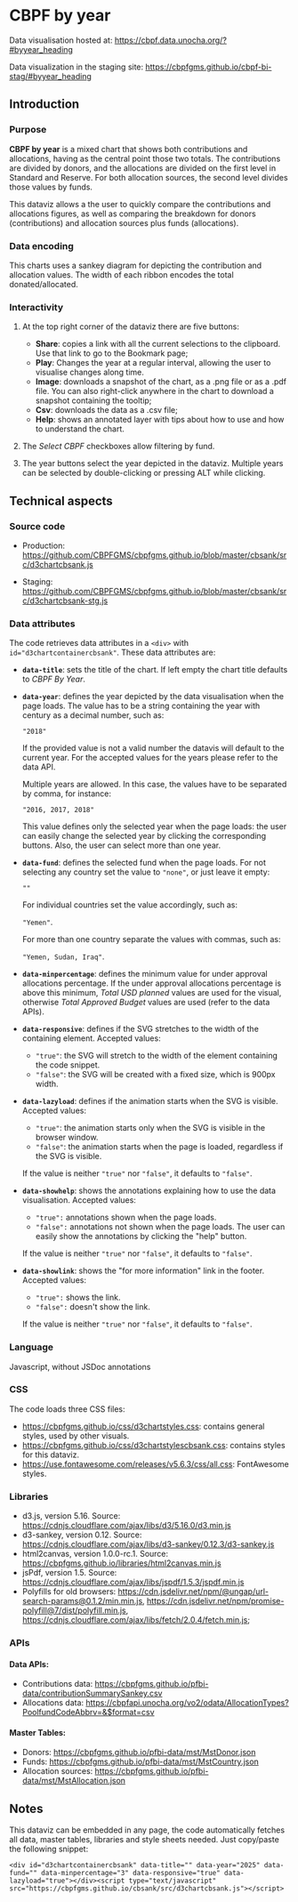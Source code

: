 # CBPF by year

Data visualisation hosted at: https://cbpf.data.unocha.org/?#byyear_heading

Data visualization in the staging site: https://cbpfgms.github.io/cbpf-bi-stag/#byyear_heading

## Introduction

### Purpose

**CBPF by year** is a mixed chart that shows both contributions and allocations, having as the central point those two totals. The contributions are divided by donors, and the allocations are divided on the first level in Standard and Reserve. For both allocation sources, the second level divides those values by funds.

This dataviz allows a the user to quickly compare the contributions and allocations figures, as well as comparing the breakdown for donors (contributions) and allocation sources plus funds (allocations).

### Data encoding

This charts uses a sankey diagram for depicting the contribution and allocation values. The width of each ribbon encodes the total donated/allocated.

### Interactivity

1. At the top right corner of the dataviz there are five buttons:

    - **Share**: copies a link with all the current selections to the clipboard. Use that link to go to the Bookmark page;
    - **Play**: Changes the year at a regular interval, allowing the user to visualise changes along time.
    - **Image**: downloads a snapshot of the chart, as a .png file or as a .pdf file. You can also right-click anywhere in the chart to download a snapshot containing the tooltip;
    - **Csv**: downloads the data as a .csv file;
    - **Help**: shows an annotated layer with tips about how to use and how to understand the chart.

2. The _Select CBPF_ checkboxes allow filtering by fund.

3. The year buttons select the year depicted in the dataviz. Multiple years can be selected by double-clicking or pressing ALT while clicking.

## Technical aspects

### Source code

-   Production: https://github.com/CBPFGMS/cbpfgms.github.io/blob/master/cbsank/src/d3chartcbsank.js

-   Staging: https://github.com/CBPFGMS/cbpfgms.github.io/blob/master/cbsank/src/d3chartcbsank-stg.js

### Data attributes

The code retrieves data attributes in a `<div>` with `id="d3chartcontainercbsank"`. These data attributes are:

-   **`data-title`**: sets the title of the chart. If left empty the chart title defaults to _CBPF By Year_.

-   **`data-year`**: defines the year depicted by the data visualisation when the page loads. The value has to be a string containing the year with century as a decimal number, such as:

    `"2018"`

    If the provided value is not a valid number the datavis will default to the current year. For the accepted values for the years please refer to the data API.

    Multiple years are allowed. In this case, the values have to be separated by comma, for instance:

    `"2016, 2017, 2018"`

    This value defines only the selected year when the page loads: the user can easily change the selected year by clicking the corresponding buttons. Also, the user can select more than one year.

-   **`data-fund`**: defines the selected fund when the page loads. For not selecting any country set the value to `"none"`, or just leave it empty:

    `""`

    For individual countries set the value accordingly, such as:

    `"Yemen"`.

    For more than one country separate the values with commas, such as:

    `"Yemen, Sudan, Iraq"`.

-   **`data-minpercentage`**: defines the minimum value for under approval allocations percentage. If the under approval allocations percentage is above this minimum, _Total USD planned_ values are used for the visual, otherwise _Total Approved Budget_ values are used (refer to the data APIs).

-   **`data-responsive`**: defines if the SVG stretches to the width of the containing element. Accepted values:

    -   `"true"`: the SVG will stretch to the width of the element containing the code snippet.
    -   `"false"`: the SVG will be created with a fixed size, which is 900px width.

-   **`data-lazyload`**: defines if the animation starts when the SVG is visible. Accepted values:

    -   `"true"`: the animation starts only when the SVG is visible in the browser window.
    -   `"false"`: the animation starts when the page is loaded, regardless if the SVG is visible.

    If the value is neither `"true"` nor `"false"`, it defaults to `"false"`.

-   **`data-showhelp`**: shows the annotations explaining how to use the data visualisation. Accepted values:

    -   `"true":` annotations shown when the page loads.
    -   `"false":` annotations not shown when the page loads. The user can easily show the annotations by clicking the "help" button.

    If the value is neither `"true"` nor `"false"`, it defaults to `"false"`.

-   **`data-showlink`**: shows the "for more information" link in the footer. Accepted values:

    -   `"true":` shows the link.
    -   `"false":` doesn't show the link.

    If the value is neither `"true"` nor `"false"`, it defaults to `"false"`.

### Language

Javascript, without JSDoc annotations

### CSS

The code loads three CSS files:

-   https://cbpfgms.github.io/css/d3chartstyles.css: contains general styles, used by other visuals.
-   https://cbpfgms.github.io/css/d3chartstylescbsank.css: contains styles for this dataviz.
-   https://use.fontawesome.com/releases/v5.6.3/css/all.css: FontAwesome styles.

### Libraries

-   d3.js, version 5.16. Source: https://cdnjs.cloudflare.com/ajax/libs/d3/5.16.0/d3.min.js
-   d3-sankey, version 0.12. Source: https://cdnjs.cloudflare.com/ajax/libs/d3-sankey/0.12.3/d3-sankey.js
-   html2canvas, version 1.0.0-rc.1. Source: https://cbpfgms.github.io/libraries/html2canvas.min.js
-   jsPdf, version 1.5. Source: https://cdnjs.cloudflare.com/ajax/libs/jspdf/1.5.3/jspdf.min.js
-   Polyfills for old browsers: https://cdn.jsdelivr.net/npm/@ungap/url-search-params@0.1.2/min.min.js,
    https://cdn.jsdelivr.net/npm/promise-polyfill@7/dist/polyfill.min.js,
    https://cdnjs.cloudflare.com/ajax/libs/fetch/2.0.4/fetch.min.js;

### APIs

#### Data APIs:

-   Contributions data: https://cbpfgms.github.io/pfbi-data/contributionSummarySankey.csv
-   Allocations data: https://cbpfapi.unocha.org/vo2/odata/AllocationTypes?PoolfundCodeAbbrv=&$format=csv

#### Master Tables:

-   Donors: https://cbpfgms.github.io/pfbi-data/mst/MstDonor.json
-   Funds: https://cbpfgms.github.io/pfbi-data/mst/MstCountry.json
-   Allocation sources: https://cbpfgms.github.io/pfbi-data/mst/MstAllocation.json

## Notes

This dataviz can be embedded in any page, the code automatically fetches all data, master tables, libraries and style sheets needed.
Just copy/paste the following snippet:

`<div id="d3chartcontainercbsank" data-title="" data-year="2025" data-fund="" data-minpercentage="3" data-responsive="true" data-lazyload="true"></div><script type="text/javascript" src="https://cbpfgms.github.io/cbsank/src/d3chartcbsank.js"></script>`
